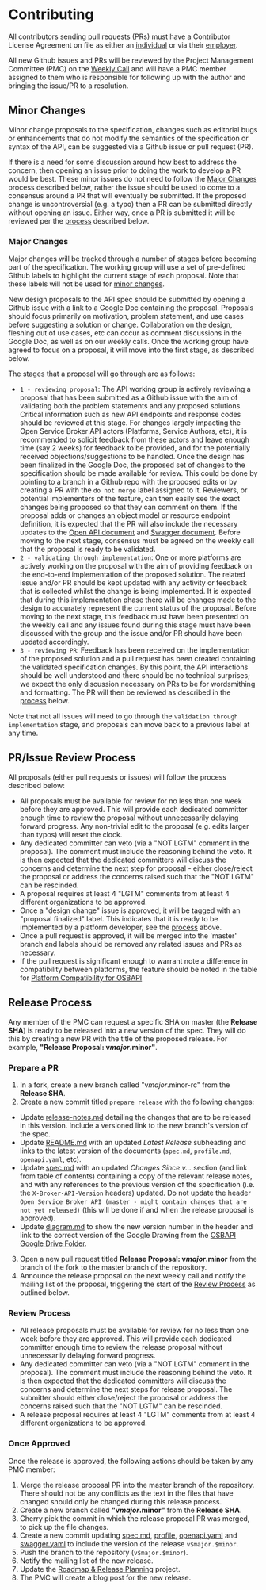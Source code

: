 # Contributing

All contributors sending pull requests (PRs) must have a Contributor
License Agreement on file as either an
[individual](https://www.cloudfoundry.org/pdfs/CFF_Individual_CLA.pdf)
or via their
[employer](https://www.cloudfoundry.org/pdfs/CFF_Corporate_CLA.pdf).

All new Github issues and PRs will be reviewed by the Project Management
Committee (PMC) on the
[Weekly Call](https://github.com/openservicebrokerapi/servicebroker/wiki/Weekly-Call)
and will have a PMC member assigned to them who is responsible for following up
with the author and bringing the issue/PR to a resolution.

## Minor Changes

Minor change proposals to the specification, changes such as editorial bugs
or enhancements that do not modify the semantics of the specification or
syntax of the API, can be suggested via a Github issue or pull request (PR).

If there is a need for some discussion around how best to address the concern,
then opening an issue prior to doing the work to develop a PR would be best.
These minor issues do not need to follow the [Major Changes](#major-changes)
process described below, rather the issue should be used to come to a consensus
around a PR that will eventually be submitted. If the proposed change is
uncontroversial (e.g. a typo) then a PR can be submitted directly without
opening an issue. Either way, once a PR is submitted it will be reviewed per the
[process](#prissue-review-process) described below.

### Major Changes

Major changes will be tracked through a number of stages before becoming part of
the specification. The working group will use a set of pre-defined Github labels
to highlight the current stage of each proposal. Note that these labels will not be
used for [minor changes](#minor-changes).

New design proposals to the API spec should be submitted by opening a
Github issue with a link to a Google Doc containing the proposal. Proposals
should focus primarily on motivation, problem statement, and use cases before
suggesting a solution or change. Collaboration on the design, fleshing out of
use cases, etc can occur as comment discussions in the Google Doc, as well
as on our weekly calls. Once the working group have agreed to focus on a
proposal, it will move into the first stage, as described below.

The stages that a proposal will go through are as follows:
- `1 - reviewing proposal`:
  The API working group is actively reviewing a proposal that has been submitted
  as a Github issue with the aim of validating both the problem statements and
  any proposed solutions. Critical information such as new API endpoints and
  response codes should be reviewed at this stage. For changes largely impacting
  the Open Service Broker API actors (Platforms, Service Authors, etc), it is
  recommended to solicit feedback from these actors and leave enough time (say
  2 weeks) for feedback to be provided, and for the potentially received
  objections/suggestions to be handled.
  Once the design has been finalized in the Google Doc, the proposed set of
  changes to the specification should be made available for review. This could
  be done by pointing to a branch in a Github repo with the proposed edits or by
  creating a PR with the `do not merge` label assigned to it. Reviewers, or
  potential implementers of the feature, can then easily see the exact changes
  being proposed so that they can comment on them. If the proposal adds or
  changes an object model or resource endpoint definition, it is expected that
  the PR will also include the necessary updates to the
  [Open API document](openapi.yaml) and [Swagger document](swagger.yaml).
  Before moving to the next stage, consensus must be agreed on the weekly call
  that the proposal is ready to be validated.
- `2 - validating through implementation`:
  One or more platforms are actively working on the proposal with the aim of
  providing feedback on the end-to-end implementation of the proposed solution.
  The related issue and/or PR should be kept updated with any activity or
  feedback that is collected whilst the change is being implemented. It is
  expected that during this implementation phase there will be changes made to
  the design to accurately represent the current status of the proposal.
  Before moving to the next stage, this feedback must have been presented on the
  weekly call and any issues found during this stage must have been discussed
  with the group and the issue and/or PR should have been updated accordingly.
- `3 - reviewing PR`:
  Feedback has been received on the implementation of the proposed solution and
  a pull request has been created containing the validated specification
  changes. By this point, the API interactions should be well understood and
  there should be no technical surprises; we expect the only discussion
  necessary on PRs to be for wordsmithing and formatting. The PR will then be
  reviewed as described in the [process](#prissue-review-process) below.

Note that not all issues will need to go through the
`validation through implementation` stage, and proposals can move back to a
previous label at any time.

## PR/Issue Review Process

All proposals (either pull requests or issues) will follow the process
described below:

- All proposals must be available for review for no less than one week before
  they are approved. This will provide each dedicated committer enough time
  to review the proposal without unnecessarily delaying forward progress.
  Any non-trivial edit to the proposal (e.g. edits larger than typos) will
  reset the clock.
- Any dedicated committer can veto (via a "NOT LGTM" comment in the proposal).
  The comment must include the reasoning behind the veto.
  It is then expected that the dedicated committers will discuss the concerns
  and determine the next step for proposal - either close/reject the proposal
  or address the concerns raised such that the "NOT LGTM" can be rescinded.
- A proposal requires at least 4 "LGTM" comments from at least 4 different
  organizations to be approved.
- Once a "design change" issue is approved, it will be tagged with an
  "proposal finalized" label. This indicates that it is ready to be
  implemented by a platform developer, see the [process](#contributing) above.
- Once a pull request is approved, it will be merged into the 'master' branch
  and labels should be removed any related issues and PRs as necessary.
- If the pull request is significant enough to warrant note a difference in
  compatibility between platforms, the feature should be noted in the table for
  [Platform Compatibility for OSBAPI](compatibility.md)

## Release Process

Any member of the PMC can request a specific SHA on master (the **Release SHA**)
is ready to be released into a new version of the spec. They will do this by
creating a new PR with the title of the proposed release. For example,
**"Release Proposal: v$major.$minor"**.

### Prepare a PR

1. In a fork, create a new branch called "v$major.$minor-rc" from the
  **Release SHA**.
2. Create a new commit titled `prepare release` with the following changes:
  * Update [release-notes.md](release-notes.md) detailing the changes that are
  to be released in this version. Include a versioned link to the new branch's
  version of the spec.
  * Update [README.md](README.md) with an updated _Latest Release_ subheading
  and links to the latest version of the documents (`spec.md`, `profile.md`,
  `openapi.yaml`, etc).
  * Update [spec.md](spec.md) with an updated _Changes Since v..._ section (and
  link from table of contents) containing a copy of the relevant release notes,
  and with any references to the previous version of the specification (i.e. the
  `X-Broker-API-Version` headers) updated. Do not update the header
  `Open Service Broker API (master - might contain changes that are not yet released)`
  (this will be done if and when the release proposal is approved).
  * Update [diagram.md](diagram.md) to show the new version number in the
  header and link to the correct version of the Google Drawing from the
  [OSBAPI Google Drive Folder](https://drive.google.com/drive/u/0/folders/0B427Up4C9IE0VmM0ZlhHTG1Rc0E).
3. Open a new pull request titled **Release Proposal: v$major.$minor** from the
  branch of the fork to the master branch of the repository.
4. Announce the release proposal on the next weekly call and notify the mailing
  list of the proposal, triggering the start of the
  [Review Process](#review-process) as outlined below.

### Review Process

- All release proposals must be available for review for no less than one
  week before they are approved. This will provide each dedicated committer
  enough time to review the release proposal without unnecessarily delaying
  forward progress.
- Any dedicated committer can veto (via a "NOT LGTM" comment in the proposal).
  The comment must include the reasoning behind the veto. It is then expected
  that the dedicated committers will discuss the concerns and determine the next
  steps for release proposal. The submitter should either close/reject the
  proposal or address the concerns raised such that the "NOT LGTM" can be
  rescinded.
- A release proposal requires at least 4 "LGTM" comments from at least
  4 different organizations to be approved.

### Once Approved

Once the release is approved, the following actions should be taken by
any PMC member:

1. Merge the release proposal PR into the master branch of the repository. There
   should not be any conflicts as the text in the files that have changed should
   only be changed during this release process.
1. Create a new branch called **"v$major.$minor"** from the **Release SHA**.
1. Cherry pick the commit in which the release proposal PR was merged, to pick
   up the file changes.
1. Create a new commit updating [spec.md](spec.md), [profile](profile.md),
   [openapi.yaml](openapi.yaml) and [swagger.yaml](swagger.yaml) to include the
   version of the release `v$major.$minor`.
1. Push the branch to the repository (`v$major.$minor`).
1. Notify the mailing list of the new release.
1. Update the [Roadmap & Release Planning](https://github.com/openservicebrokerapi/servicebroker/projects/1)
   project.
1. The PMC will create a blog post for the new release.
